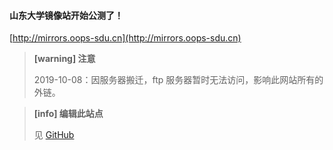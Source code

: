 #### 山东大学镜像站开始公测了！

[http://mirrors.oops-sdu.cn](http://mirrors.oops-sdu.cn)



> **[warning] 注意**
>
> 2019-10-08：因服务器搬迁，ftp 服务器暂时无法访问，影响此网站所有的外链。


> **[info] 编辑此站点**
>
> 见 [GitHub](https://github.com/oops-sdu/oops-sdu.cn/blob/master/how_to_use.md)
